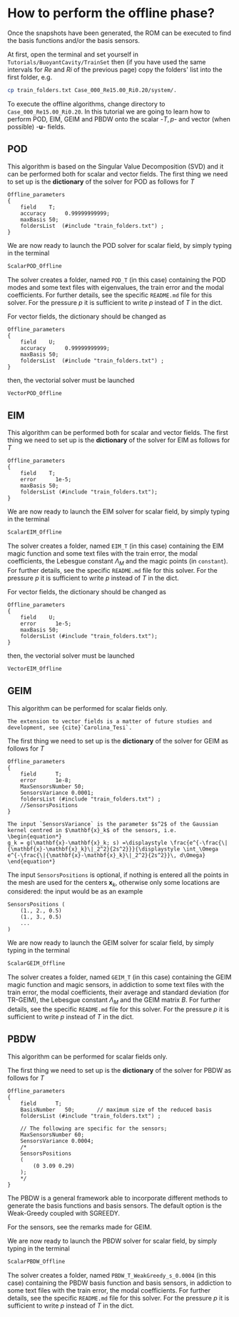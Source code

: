 # How to perform the offline phase?

Once the snapshots have been generated, the ROM can be executed to find the basis functions and/or the basis sensors.

At first, open the terminal and set yourself in `Tutorials/BuoyantCavity/TrainSet` then (if you have used the same intervals for $Re$ and $Ri$ of the previous page) copy the folders' list into the first folder, e.g.
```bash
cp train_folders.txt Case_000_Re15.00_Ri0.20/system/.
```
To execute the offline algorithms, change directory to `Case_000_Re15.00_Ri0.20`. In this tutorial we are going to learn how to perform POD, EIM, GEIM and PBDW onto the scalar -$T, p$- and vector (when possible) -$\mathbf{u}$- fields.

## POD
This algorithm is based on the Singular Value Decomposition (SVD) and it can be performed both for scalar and vector fields. The first thing we need to set up is the **dictionary** of the solver for POD as follows for $T$
```
Offline_parameters
{
    field    T;
    accuracy      0.99999999999;
    maxBasis 50;
    foldersList  (#include "train_folders.txt") ;
} 
```
We are now ready to launch the POD solver for scalar field, by simply typing in the terminal
```bash
ScalarPOD_Offline
```
The solver creates a folder, named `POD_T` (in this case) containing the POD modes and some text files with eigenvalues, the train error and the modal coefficients. For further details, see the specific `README.md` file for this solver. For the pressure $p$ it is sufficient to write *p* instead of *T* in the dict.

For vector fields, the dictionary should be changed as
```
Offline_parameters
{
    field    U;
    accuracy      0.99999999999;
    maxBasis 50;
    foldersList  (#include "train_folders.txt") ;
} 
```
then, the vectorial solver must be launched
```bash
VectorPOD_Offline
```

## EIM
This algorithm can be performed both for scalar and vector fields. The first thing we need to set up is the **dictionary** of the solver for EIM as follows for $T$
```
Offline_parameters
{
    field    T;
    error      1e-5;
    maxBasis 50;
    foldersList (#include "train_folders.txt");
} 
```
We are now ready to launch the EIM solver for scalar field, by simply typing in the terminal
```bash
ScalarEIM_Offline
```
The solver creates a folder, named `EIM_T` (in this case) containing the EIM magic function and some text files with the train error, the modal coefficients, the Lebesgue constant $\Lambda_M$ and the magic points (in `constant`). For further details, see the specific `README.md` file for this solver. For the pressure $p$ it is sufficient to write *p* instead of *T* in the dict.

For vector fields, the dictionary should be changed as
```
Offline_parameters
{
    field    U;
    error      1e-5;
    maxBasis 50;
    foldersList (#include "train_folders.txt");
} 
```
then, the vectorial solver must be launched
```bash
VectorEIM_Offline
```

## GEIM
This algorithm can be performed for scalar fields only. 

```{note}
The extension to vector fields is a matter of future studies and development, see {cite}`Carolina_Tesi`.
```

The first thing we need to set up is the **dictionary** of the solver for GEIM as follows for $T$
```
Offline_parameters
{
    field      T;
    error      1e-8;
    MaxSensorsNumber 50;
    SensorsVariance 0.0001;
    foldersList (#include "train_folders.txt") ;
    //SensorsPositions
} 
```
```{note}
The input `SensorsVariance` is the parameter $s^2$ of the Gaussian kernel centred in $\mathbf{x}_k$ of the sensors, i.e.
\begin{equation*}
g_k = g(\mathbf{x}-\mathbf{x}_k; s) =\displaystyle \frac{e^{-\frac{\|{\mathbf{x}-\mathbf{x}_k}\|_2^2}{2s^2}}}{\displaystyle \int_\Omega e^{-\frac{\|{\mathbf{x}-\mathbf{x}_k}\|_2^2}{2s^2}}\, d\Omega}
\end{equation*}
```
The input `SensorsPositions` is optional, if nothing is entered all the points in the mesh are used for the centers $\mathbf{x}_k$, otherwise only some locations are considered: the input would be as an example
```
SensorsPositions (
    (1., 2., 0.5)
    (1., 3., 0.5)
    ...
)
```
We are now ready to launch the GEIM solver for scalar field, by simply typing in the terminal
```bash
ScalarGEIM_Offline
```
The solver creates a folder, named `GEIM_T` (in this case) containing the GEIM magic function and magic sensors, in addiction to some text files with the train error, the modal coefficients, their average and standard deviation (for TR-GEIM), the Lebesgue constant $\Lambda_M$ and the GEIM matrix $B$. For further details, see the specific `README.md` file for this solver. For the pressure $p$ it is sufficient to write *p* instead of *T* in the dict.

## PBDW
This algorithm can be performed for scalar fields only. 

The first thing we need to set up is the **dictionary** of the solver for PBDW as follows for $T$
```
Offline_parameters
{
    field      T;
    BasisNumber   50;       // maximum size of the reduced basis
    foldersList (#include "train_folders.txt") ;
    
    // The following are specific for the sensors;
    MaxSensorsNumber 60;    
    SensorsVariance 0.0004;
    /*
    SensorsPositions 
    (
		(0 3.09 0.29) 
	);
    */
} 
```
The PBDW is a general framework able to incorporate different methods to generate the basis functions and basis sensors. The default option is the Weak-Greedy coupled with SGREEDY.

For the sensors, see the remarks made for GEIM.

We are now ready to launch the PBDW solver for scalar field, by simply typing in the terminal
```bash
ScalarPBDW_Offline
```
The solver creates a folder, named `PBDW_T_WeakGreedy_s_0.0004` (in this case) containing the PBDW basis function and basis sensors, in addiction to some text files with the train error, the modal coefficients. For further details, see the specific `README.md` file for this solver. For the pressure $p$ it is sufficient to write *p* instead of *T* in the dict.
